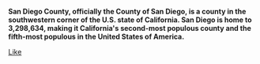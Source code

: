 

**San Diego County, officially the County of San Diego, is a county in the southwestern corner of the U.S. state of California. San Diego is home to 3,298,634, making it California's second-most populous county and the fifth-most populous in the United States of America.** 

<html>
<head>
<title>Background Slideshow</title>
<link rel="stylesheet" type="text/css" href="homephotos.css">
</head>
<body>
    <a href="#">Like</a>
</body>
</html>

